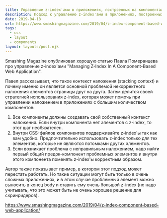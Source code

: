 ```yaml
---
title: Управление z-index'ами в приложениях, построенных на компонентах
description: Подход к управлению z-index'ами в приложениях, построенных на компонентах
date: 2019-04-18
url: https://www.smashingmagazine.com/2019/04/z-index-component-based-web-application/
tags:
  - css
  - layout
  - components
layout: layouts/post.njk
---
```

Smashing Magazine опубликовал хорошую статью Павла Померанцева про управление z-index'ами "Managing Z-Index In A Component-Based Web Application".

Павел рассказывает, что такое контекст наложения (stacking context) и почему именно он является основной проблемой некорректного наложения элементов страницы друг на друга. Затем делится своей стратегией использования z-index, которая может помочь при управлении наложением в приложениях с большим количеством компонентов:
1. Все компоненты должны создавать свой собственный контекст наложения. Если внутри компонента нет элементов с z-index, то этот шаг необязателен.
2. Внутри CSS-файлов компонентов поддерживайте z-index'ы так как вам удобно. Предпочтительно использовать z-index только для тех элементов, которые не являются потомками других элементов.
3. Если возникает проблема с неправильным наложением, надо найти первый общий предок-компонент проблемных элементов и внутри этого компонента поменять z-index'ы корректным образом.

Автор также показывает пример, в котором этот подход может перестать работать. Но такие ситуации могут быть только в очень сложных приложениях, и в этом случае проблемный элемент можно выносить в конец body и ставить ему очень большой z-index (но надо учитывать, что это может быть не очень хорошее решение для скринридеров).

https://www.smashingmagazine.com/2019/04/z-index-component-based-web-application/ 
